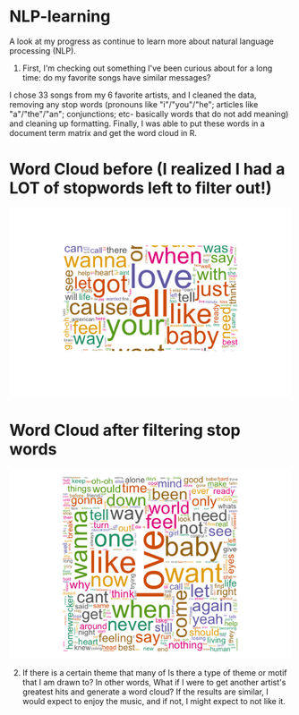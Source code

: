 # NLP-learning
A look at my progress as continue to learn more about natural language processing (NLP).

1. First, I'm checking out something I've been curious about for a long time: do my favorite songs have similar messages? 

I chose 33 songs from my 6 favorite artists, and I cleaned the data, removing any stop words (pronouns like "i"/"you"/"he"; articles like "a"/"the"/"an"; conjunctions; etc- basically words that do not add meaning) and cleaning up formatting. Finally, I was able to put these words in a document term matrix and get the word cloud in R.

# Word Cloud before (I realized I had a LOT of stopwords left to filter out!)
![Test Image 1](WordCloud_Aggregate_Attempt1.png)

# Word Cloud after filtering stop words
![Test Image 1](WordCloud_Aggergate_Attempt1.png)

2. If there is a certain theme that many of Is there a type of theme or motif that I am drawn to? In other words, What if I were to get another artist's greatest hits and generate a word cloud? If the results are similar, I would expect to enjoy the music, and if not, I might expect to not like it.
